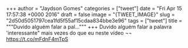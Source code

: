 
+++
author = "Jaydson Gomes"
categories = ["tweet"]
date = "Fri Apr 15 17:57:38 +0000 2016"
draft = false
image = "{TWEET_IMAGE}"
slug = "2d50d5051797cea1fd5f55af15cdaa834bbe3e96"
tags = ["tweet"]
title = """Duvido alguém falar a pal..."""
+++
Duvido alguém falar a palavra 'interessante" mais vezes do que eu neste vídeo ¬¬ https://t.co/mFdnF4mTpS
